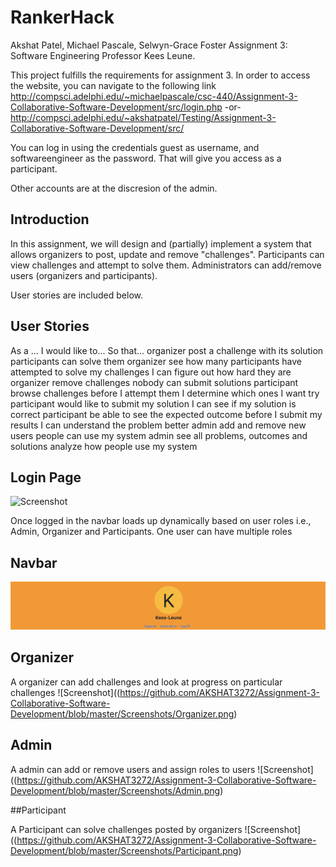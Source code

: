 # RankerHack
Akshat Patel, Michael Pascale, Selwyn-Grace Foster Assignment 3: Software Engineering Professor Kees Leune.

This project fulfills the requirements for assignment 3. In order to access the website, you can navigate to the following link
  http://compsci.adelphi.edu/~michaelpascale/csc-440/Assignment-3-Collaborative-Software-Development/src/login.php
                      -or-
  http://compsci.adelphi.edu/~akshatpatel/Testing/Assignment-3-Collaborative-Software-Development/src/

You can log in using the credentials guest as username, and softwareengineer as the password. That will give you access as a participant.

Other accounts are at the discresion of the admin.

## Introduction

In this assignment, we will design and (partially) implement a system that allows organizers to post, update and remove "challenges". Participants can view challenges and attempt to solve them. Administrators can add/remove users (organizers and participants).

User stories are included below.


## User Stories
As a ...	I would like to...	So that...
organizer	post a challenge with its solution	 participants can solve them
organizer	see how many participants have attempted to solve my challenges 	 I can figure out how hard they are
organizer 	remove challenges  	 nobody can submit solutions
participant 	browse challenges before I attempt them 	 I determine which ones I want try
participant	would like to submit my solution 	 I can see if my solution is correct
participant 	be able to see the expected outcome before I submit my results 	 I can understand the problem better
 admin	add and remove new users 	 people can use my system
 admin	see all problems, outcomes and solutions 	 analyze how people use my system

## Login Page
![Screenshot](https://github.com/AKSHAT3272/Assignment-3-Collaborative-Software-Development/Screenshots/login.png)

Once logged in the navbar loads up dynamically based on user roles i.e., Admin, Organizer and Participants. One user can have multiple roles

## Navbar

![Screenshot](https://github.com/AKSHAT3272/Assignment-3-Collaborative-Software-Development/blob/master/Screenshots/Navbar.png)

## Organizer

A organizer can add challenges and look at progress on particular challenges
![Screenshot]((https://github.com/AKSHAT3272/Assignment-3-Collaborative-Software-Development/blob/master/Screenshots/Organizer.png)

## Admin

A admin can add or remove users and assign roles to users
![Screenshot]((https://github.com/AKSHAT3272/Assignment-3-Collaborative-Software-Development/blob/master/Screenshots/Admin.png)

##Participant

A Participant can solve challenges posted by organizers
![Screenshot]((https://github.com/AKSHAT3272/Assignment-3-Collaborative-Software-Development/blob/master/Screenshots/Participant.png)

